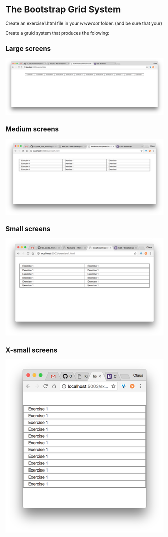 # The Bootstrap Grid System

Create an exercise1.html file in your _wwwroot_ folder. (and be sure that your)

Create a gruid system that produces the folowing:

## Large screens

![lg](https://github.com/keacore/07_RepositoriesViewModels/blob/master/Exercises/img/Screen%20Shot%202017-04-19%20at%2022.35.49.png)

## Medium screens
![md](https://github.com/keacore/07_RepositoriesViewModels/blob/master/Exercises/img/Screen%20Shot%202017-04-19%20at%2022.35.53.png)

## Small screens
![sm](https://github.com/keacore/07_RepositoriesViewModels/blob/master/Exercises/img/Screen%20Shot%202017-04-19%20at%2022.35.59.png)

## X-small screens
![xs](https://github.com/keacore/07_RepositoriesViewModels/blob/master/Exercises/img/Screen%20Shot%202017-04-19%20at%2022.36.04.png)

